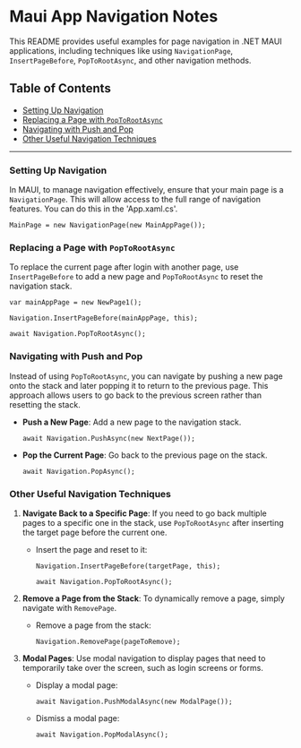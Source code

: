 # Maui App Navigation Notes

This README provides useful examples for page navigation in .NET MAUI applications, including techniques like using `NavigationPage`, `InsertPageBefore`, `PopToRootAsync`, and other navigation methods.

## Table of Contents
- [Setting Up Navigation](#setting-up-navigation)
- [Replacing a Page with `PopToRootAsync`](#replacing-a-page-with-poptorootasync)
- [Navigating with Push and Pop](#navigating-with-push-and-pop)
- [Other Useful Navigation Techniques](#other-useful-navigation-techniques)

---

### Setting Up Navigation

In MAUI, to manage navigation effectively, ensure that your main page is a `NavigationPage`. This will allow access to the full range of navigation features.
You can do this in the 'App.xaml.cs'.

`MainPage = new NavigationPage(new MainAppPage());`

### Replacing a Page with `PopToRootAsync`

To replace the current page after login with another page, use `InsertPageBefore` to add a new page and `PopToRootAsync` to reset the navigation stack.

`var mainAppPage = new NewPage1();`

`Navigation.InsertPageBefore(mainAppPage, this);`

`await Navigation.PopToRootAsync();`

### Navigating with Push and Pop

Instead of using `PopToRootAsync`, you can navigate by pushing a new page onto the stack and later popping it to return to the previous page. This approach allows users to go back to the previous screen rather than resetting the stack.

- **Push a New Page**: Add a new page to the navigation stack.
  
  `await Navigation.PushAsync(new NextPage());`

- **Pop the Current Page**: Go back to the previous page on the stack.

  `await Navigation.PopAsync();`

### Other Useful Navigation Techniques

1. **Navigate Back to a Specific Page**: If you need to go back multiple pages to a specific one in the stack, use `PopToRootAsync` after inserting the target page before the current one.

   - Insert the page and reset to it:
   
     `Navigation.InsertPageBefore(targetPage, this);`
   
     `await Navigation.PopToRootAsync();`

2. **Remove a Page from the Stack**: To dynamically remove a page, simply navigate with `RemovePage`.

   - Remove a page from the stack:

     `Navigation.RemovePage(pageToRemove);`

3. **Modal Pages**: Use modal navigation to display pages that need to temporarily take over the screen, such as login screens or forms.

   - Display a modal page:

     `await Navigation.PushModalAsync(new ModalPage());`

   - Dismiss a modal page:

     `await Navigation.PopModalAsync();`
